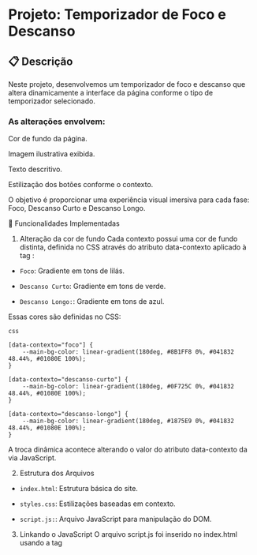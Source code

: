 <h1>Projeto: Temporizador de Foco e Descanso</h1>

## :clipboard: Descrição

Neste projeto, desenvolvemos um temporizador de foco e descanso que altera dinamicamente a interface da página conforme o tipo de temporizador selecionado.

### As alterações envolvem:

Cor de fundo da página.

Imagem ilustrativa exibida.

Texto descritivo.

Estilização dos botões conforme o contexto.

O objetivo é proporcionar uma experiência visual imersiva para cada fase: Foco, Descanso Curto e Descanso Longo.

🚀 Funcionalidades Implementadas
1. Alteração da cor de fundo
Cada contexto possui uma cor de fundo distinta, definida no CSS através do atributo data-contexto aplicado à tag <html>:

- `Foco`: Gradiente em tons de lilás.

- `Descanso Curto`: Gradiente em tons de verde.

- `Descanso Longo:`: Gradiente em tons de azul.

Essas cores são definidas no CSS:

```
css

[data-contexto="foco"] {
    --main-bg-color: linear-gradient(180deg, #8B1FF8 0%, #041832 48.44%, #01080E 100%);
}

[data-contexto="descanso-curto"] {
    --main-bg-color: linear-gradient(180deg, #0F725C 0%, #041832 48.44%, #01080E 100%);
}

[data-contexto="descanso-longo"] {
    --main-bg-color: linear-gradient(180deg, #1875E9 0%, #041832 48.44%, #01080E 100%);
}
```
A troca dinâmica acontece alterando o valor do atributo data-contexto da <html> via JavaScript.

2. Estrutura dos Arquivos
- `index.html`: Estrutura básica do site.

- `styles.css`: Estilizações baseadas em contexto.

- `script.js:`: Arquivo JavaScript para manipulação do DOM.

3. Linkando o JavaScript
O arquivo script.js foi inserido no index.html usando a tag <script> com o atributo defer, garantindo melhor performance:
```
html

<link rel="stylesheet" href="./styles.css">
<script src="./script.js" defer></script>
```
O defer garante que o script será carregado apenas após o carregamento completo do HTML.

4. Manipulação de Elementos com JavaScript
Dentro do script.js:

Selecionamos elementos do DOM:
```
javascript

const html = document.querySelector('html')
const focoBt = document.querySelector('.app__card-button--foco')
const curtoBt = document.querySelector('.app__card-button--curto')
Adicionamos eventos de clique:


focoBt.addEventListener('click', () => {
    html.setAttribute('data-contexto', 'foco')
})

curtoBt.addEventListener('click', () => {
    html.setAttribute('data-contexto', 'descanso-curto')
})
```
Quando o botão é clicado, o atributo data-contexto da tag <html> é alterado, modificando automaticamente a cor de fundo e, futuramente, as imagens e textos.

5. Contexto Visual de Cada Temporizador

Temporizador	Cor de Fundo	Imagem	Texto
Foco	Lilás	Imagem relacionada à concentração	Texto motivacional para foco
Descanso Curto	Verde	Imagem de descanso breve	Texto para pausas curtas
Descanso Longo	Azul	Imagem inédita	“Hora de voltar à superfície. Faça uma pausa longa.”
📌 Observações Importantes
Foi necessário alterar manualmente o atributo data-contexto no HTML para realizar testes iniciais de cor.

Com o JavaScript implementado, agora a troca de contexto acontece dinamicamente no clique dos botões.

O botão "Foco" tinha um estilo especial que foi transferido para "Descanso Curto" quando esse modo é ativado.

📈 Tecnologias Utilizadas
HTML5

CSS3

JavaScript

🛠️ Melhorias Futuras

Adicionar o botão para "Descanso Longo" e tratá-lo no script.js.

Alterar dinamicamente também as imagens e o texto conforme o contexto do temporizador.

Implementar a contagem regressiva de tempo para cada tipo de sessão (Foco, Descanso Curto e Descanso Longo).

Melhorar a responsividade para dispositivos móveis.

✅ Status do Projeto
✔️ Troca dinâmica de contexto para "Foco" e "Descanso Curto" implementada.
✔️ Preparação para implementação do "Descanso Longo".
🚧 Em desenvolvimento: troca de imagem e texto dinamicamente.
